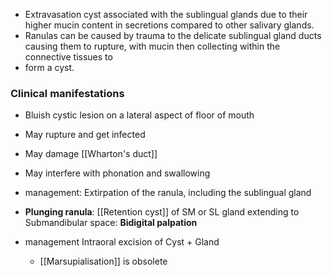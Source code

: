 - Extravasation cyst associated with the sublingual glands due to their higher mucin content in secretions compared to other salivary glands.
- Ranulas can be caused by trauma to the delicate sublingual gland ducts causing them to rupture, with mucin then collecting within the connective tissues to 
- form a cyst.

### Clinical manifestations
- Bluish cystic lesion on a lateral aspect of floor of mouth
- May rupture and get infected
- May damage [[Wharton's duct]]
- May interfere with phonation and swallowing

- management: Extirpation of the ranula, including the sublingual gland

- **Plunging ranula**: [[Retention cyst]] of SM or SL gland extending to Submandibular space: **Bidigital palpation**
- management Intraoral excision of Cyst + Gland
	- [[Marsupialisation]] is obsolete 

